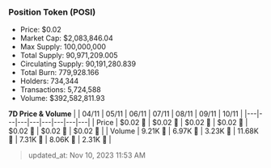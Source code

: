 
  ### Position Token (POSI)
  - Price: $0.02
  - Market Cap: $2,083,846.04
  - Max Supply: 100,000,000
  - Total Supply: 90,971,209.005
  - Circulating Supply: 90,191,280.839
  - Total Burn: 779,928.166
  - Holders: 734,344
  - Transactions: 5,724,588
  - Volume: $392,582,811.93

  **7D Price & Volume**
  | | 04&#x2F;11 | 05&#x2F;11 | 06&#x2F;11 | 07&#x2F;11 | 08&#x2F;11 | 09&#x2F;11 | 10&#x2F;11 |
  |---|---|---|---|---|---|---|---|
  | Price | $0.02 🔻 | $0.02 🚀 | $0.02 🚀 | $0.02 🔻 | $0.02 🚀 | $0.02 🔻 | $0.02 🚀 |
  | Volume | 9.21K 🚀 | 6.97K 🔻 | 3.23K 🔻 | 11.68K 🚀 | 7.31K 🔻 | 8.06K 🚀 | 2.31K 🔻 |

  > updated_at: Nov 10, 2023 11:53 AM
